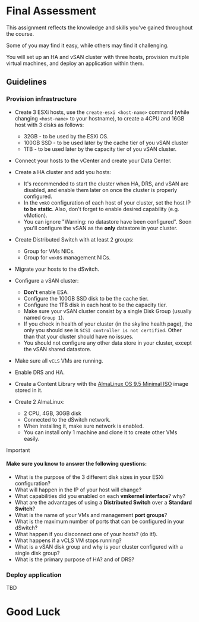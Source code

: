 # Final Assessment

This assignment reflects the knowledge and skills you’ve gained throughout the course.

Some of you may find it easy, while others may find it challenging.

You will set up an HA and vSAN cluster with three hosts, provision multiple virtual machines, and deploy an application within them.

## Guidelines

### Provision infrastructure

- Create 3 ESXi hosts, use the `create-esxi <host-name>` command (while changing `<host-name>` to your hostname), to create a 4CPU and 16GB host with 3 disks as follows:
  - 32GB - to be used by the ESXi OS.
  - 100GB SSD - to be used later by the cache tier of you vSAN cluster
  - 1TB - to be used later by the capacity tier of you vSAN cluster.

- Connect your hosts to the vCenter and create your Data Center.
- Create a HA cluster and add you hosts:
   - It's recommended to start the cluster when HA, DRS, and vSAN are disabled, and enable them later on once the cluster is properly configured.
   - In the `vmk0` configuration of each host of your cluster, set the host IP **to be static**. Also, don't forget to enable desired capability (e.g. vMotion).
   - You can ignore "Warning: no datastore have been configured". Soon you'll configure the vSAN as the **only** datastore in your cluster. 

- Create Distributed Switch with at least 2 groups: 
   - Group for VMs NICs.
   - Group for `vmk0`s management NICs.
   
- Migrate your hosts to the dSwitch. 
- Configure a vSAN cluster:
   - **Don't** enable ESA.
   - Configure the 100GB SSD disk to be the cache tier.
   - Configure the 1TB disk in each host to be the capacity tier. 
   - Make sure your vSAN cluster consist by a single Disk Group (usually named `Group 1`).
   - If you check in health of your cluster (in the skyline health page), the only you should see is `SCSI controller is not certified`. Other than that your cluster should have no issues.
   - You should not configure any other data store in your cluster, except the vSAN shared datastore. 

- Make sure all `vCLS` VMs are running.
- Enable DRS and HA.
- Create a Content Library with the [AlmaLinux OS 9.5 Minimal ISO](https://repo.almalinux.org/almalinux/9.5/isos/x86_64/AlmaLinux-9.5-x86_64-minimal.iso) image stored in it.
- Create 2 AlmaLinux:
  - 2 CPU, 4GB, 30GB disk
  - Connected to the dSwitch network.
  - When installing it, make sure network is enabled.
  - You can install only 1 machine and clone it to create other VMs easily.


> [!IMPORTANT]
> #### Make sure you know to answer the following questions:
> 
> - What is the purpose of the 3 different disk sizes in your ESXi configuration?
> - What will happen in the IP of your host will change?
> - What capabilities did you enabled on each **vmkernel interface**? why? 
> - What are the advantages of using a **Distributed Switch** over a **Standard Switch**?
> - What is the name of your VMs and management **port groups**?
> - What is the maximum number of ports that can be configured in your dSwitch?
> - What happen if you disconnect one of your hosts? (do it!).
> - What happens if a vCLS VM stops running?
> - What is a vSAN disk group and why is your cluster configured with a single disk group?
> - What is the primary purpose of HA? and of DRS?



### Deploy application 

TBD

# Good Luck
